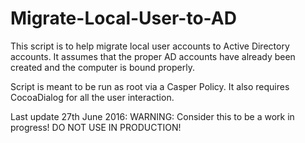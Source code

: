 # Migrate-Local-User-to-AD

This script is to help migrate local user accounts to Active Directory accounts. It assumes that the proper AD accounts have already been created and the computer is bound properly.

Script is meant to be run as root via a Casper Policy. It also requires CocoaDialog for all the user interaction.

Last update 27th June 2016:
WARNING: Consider this to be a work in progress! DO NOT USE IN PRODUCTION!
